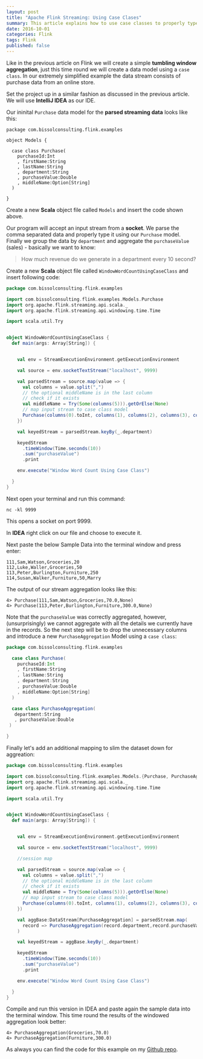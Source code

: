 ```yaml
---
layout: post
title: "Apache Flink Streaming: Using Case Clases"
summary: This article explains how to use case classes to properly type the data sets
date: 2016-10-01
categories: Flink
tags: Flink
published: false
--- 
```


Like in the previous article on Flink we will create a simple **tumbling window aggregation**, just this time round we will create a data model using a `case class`. In our extremely simplified example the data stream consists of purchase data from an online store.

Set the project up in a similar fashion as discussed in the previous article. We will use **IntelliJ IDEA** as our IDE.

Our ininital `Purchase` data model for the **parsed streaming data** looks like this:

```
package com.bissolconsulting.flink.examples

object Models {

  case class Purchase(
    purchaseId:Int
    , firstName:String
    , lastName:String
    , department:String
    , purchaseValue:Double
    , middleName:Option[String]
  )

}
```

Create a new **Scala** object file called `Models` and insert the code shown above.

Our program will accept an input stream from a **socket**. We parse the comma separated data and properly type it using our `Purchase` model. Finally we group the data by `department` and aggregate the `purchaseValue` (sales) - basically we want to know: 

> How much revenue do we generate in a department every 10 second?


Create a new **Scala** object file called `WindowWordCountUsingCaseClass` and insert following code:

```scala
package com.bissolconsulting.flink.examples

import com.bissolconsulting.flink.examples.Models.Purchase
import org.apache.flink.streaming.api.scala._
import org.apache.flink.streaming.api.windowing.time.Time

import scala.util.Try


object WindowWordCountUsingCaseClass {
  def main(args: Array[String]) {


    val env = StreamExecutionEnvironment.getExecutionEnvironment

    val source = env.socketTextStream("localhost", 9999)

    val parsedStream = source.map(value => {
      val columns = value.split(",")
      // the optional middleName is in the last column
      // check if it exists
      val middleName = Try(Some(columns(5))).getOrElse(None)
      // map input stream to case class model
      Purchase(columns(0).toInt, columns(1), columns(2), columns(3), columns(4).toDouble, middleName)
    })

    val keyedStream = parsedStream.keyBy(_.department)

    keyedStream
      .timeWindow(Time.seconds(10))
      .sum("purchaseValue")
      .print

    env.execute("Window Word Count Using Case Class")

  }
}
```

Next open your terminal and run this command:

```
nc -kl 9999
```

This opens a socket on port 9999.

In **IDEA** right click on our file and choose to execute it.

Next paste the below Sample Data into the terminal window and press enter:

```
111,Sam,Watson,Groceries,20
112,Luke,Waller,Groceries,50
113,Peter,Burlington,Furniture,250
114,Susan,Walker,Furniture,50,Marry
```

The output of our stream aggregation looks like this:

```
4> Purchase(111,Sam,Watson,Groceries,70.0,None)
4> Purchase(113,Peter,Burlington,Furniture,300.0,None)
```

Note that the `purchaseValue` was correctly aggregated, however, (unsurprisingly) we cannot aggregate with all the details we currently have in the records. So the next step will be to drop the unnecessary columns and introduce a new `PurchaseAggregation` Model using a `case class`:

```scala
package com.bissolconsulting.flink.examples

  case class Purchase(
    purchaseId:Int
    , firstName:String
    , lastName:String
    , department:String
    , purchaseValue:Double
    , middleName:Option[String]
  )

  case class PurchaseAggregation(
   department:String
   , purchaseValue:Double
 )

}
```

Finally let's add an additional mapping to slim the dataset down for aggreation:

```scala
package com.bissolconsulting.flink.examples

import com.bissolconsulting.flink.examples.Models.{Purchase, PurchaseAggregation}
import org.apache.flink.streaming.api.scala._
import org.apache.flink.streaming.api.windowing.time.Time

import scala.util.Try


object WindowWordCountUsingCaseClass {
  def main(args: Array[String]) {


    val env = StreamExecutionEnvironment.getExecutionEnvironment

    val source = env.socketTextStream("localhost", 9999)

    //session map

    val parsedStream = source.map(value => {
      val columns = value.split(",")
      // the optional middleName is in the last column
      // check if it exists
      val middleName = Try(Some(columns(5))).getOrElse(None)
      // map input stream to case class model
      Purchase(columns(0).toInt, columns(1), columns(2), columns(3), columns(4).toDouble, middleName)
    })

    val aggBase:DataStream[PurchaseAggregation] = parsedStream.map(
      record => PurchaseAggregation(record.department,record.purchaseValue)
    )

    val keyedStream = aggBase.keyBy(_.department)

    keyedStream
      .timeWindow(Time.seconds(10))
      .sum("purchaseValue")
      .print

    env.execute("Window Word Count Using Case Class")

  }
}
```

Compile and run this version in IDEA and paste again the sample data into the terminal window. This time round the results of the windowed aggregation look better:

```
4> PurchaseAggregation(Groceries,70.0)
4> PurchaseAggregation(Furniture,300.0)
```

As always you can find the code for this example on my [Github repo]().
